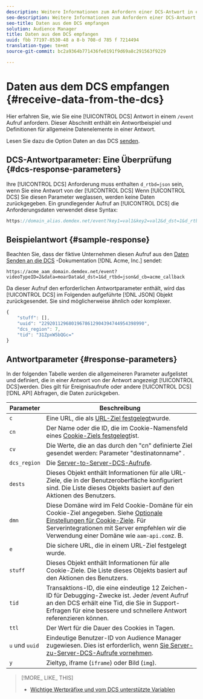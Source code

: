 ```yaml
---
description: Weitere Informationen zum Anfordern einer DCS-Antwort in einem /event. Dieser Abschnitt enthält ein Antwortbeispiel und Definitionen für allgemeine Datenelemente in einer Antwort.
seo-description: Weitere Informationen zum Anfordern einer DCS-Antwort in einem /event. Dieser Abschnitt enthält ein Antwortbeispiel und Definitionen für allgemeine Datenelemente in einer Antwort.
seo-title: Daten aus dem DCS empfangen
solution: Audience Manager
title: Daten aus dem DCS empfangen
uuid: fbb 77197-8530-48 a 8-b 708-d 785 f 7214494
translation-type: tm+mt
source-git-commit: bc2a9364b771436fe0191f9d69a8c291563f9229

---
```



# Daten aus dem DCS empfangen {#receive-data-from-the-dcs}

Hier erfahren Sie, wie Sie eine [!UICONTROL DCS] Antwort in einem `/event` Aufruf anfordern. Dieser Abschnitt enthält ein Antwortbeispiel und Definitionen für allgemeine Datenelemente in einer Antwort.

Lesen Sie dazu die Option Daten an das DCS [senden](../../../api/dcs-intro/dcs-event-calls/dcs-url-send.md).

## DCS-Antwortparameter: Eine Überprüfung {#dcs-response-parameters}

Ihre [!UICONTROL DCS] Anforderung muss enthalten `d_rtbd=json` sein, wenn Sie eine Antwort von der [!UICONTROL DCS] Wenn [!UICONTROL DCS] Sie diesen Parameter weglassen, werden keine Daten zurückgegeben. Ein grundlegender Aufruf an [!UICONTROL DCS] die Anforderungsdaten verwendet diese Syntax:

```js
https://domain_alias.demdex.net/event?key1=val1&key2=val2&d_dst=1&d_rtbd=json&d_cb=callback
```

## Beispielantwort {#sample-response}

Beachten Sie, dass der fiktive Unternehmen diesen Aufruf aus den [Daten Senden an die DCS](../../../api/dcs-intro/dcs-event-calls/dcs-url-send.md) -Dokumentation [!DNL Acme, Inc.] sendet:

`https://acme_aam_domain.demdex.net/event?videoTypeID=2&data=moarData&d_dst=1&d_rtbd=json&d_cb=acme_callback`

Da dieser Aufruf den erforderlichen Antwortparameter enthält, wird das [!UICONTROL DCS] im Folgenden aufgeführte [!DNL JSON] Objekt zurückgesendet. Sie sind möglicherweise ähnlich oder komplexer.

```js
{
    "stuff": [],
    "uuid": "22920112968019678612904394744954398990",
    "dcs_region": 7,
    "tid": "31ZpxW5bQGc="
}
```

## Antwortparameter {#response-parameters}

In der folgenden Tabelle werden die allgemeineren Parameter aufgelistet und definiert, die in einer Antwort von der Antwort angezeigt [!UICONTROL DCS]werden. Dies gilt für Ereignisaufrufe oder andere [!UICONTROL DCS][!DNL API] Abfragen, die Daten zurückgeben.

| Parameter | Beschreibung |
|--- |--- |
| `c` | Eine URL, die als [URL-Ziel festgelegt](../../../features/destinations/create-url-destination.md)wurde. |
| `cn` | Der Name oder die ID, die im Cookie-Namensfeld eines [Cookie-Ziels festgelegt](../../../features/destinations/create-cookie-destination.md)ist. |
| `cv` | Die Werte, die an das durch den "cn" definierte Ziel gesendet werden: Parameter "destinatonname" . |
| `dcs_region` | Die [Server-to-Server-DCS-Aufrufe](../../../api/dcs-intro/dcs-api-reference/dcs-regions.md). |
| `dests` | Dieses Objekt enthält Informationen für alle URL-Ziele, die in der Benutzeroberfläche konfiguriert sind. Die Liste dieses Objekts basiert auf den Aktionen des Benutzers. |
| `dmn` | Diese Domäne wird im Feld Cookie-Domäne für ein Cookie-Ziel angegeben. Siehe [Optionale Einstellungen für Cookie-Ziele](../../../features/destinations/cookie-destination-options.md). Für Serverintegrationen mit Server empfehlen wir die Verwendung einer Domäne wie `aam-api.com`z. B. |
| `e` | Die sichere URL, die in einem URL-Ziel festgelegt wurde. |
| `stuff` | Dieses Objekt enthält Informationen für alle Cookie-Ziele. Die Liste dieses Objekts basiert auf den Aktionen des Benutzers. |
| `tid` | Transaktions-ID, die eine eindeutige 12 Zeichen-ID für Debugging-Zwecke ist. Jeder /event Aufruf an den DCS erhält eine Tid, die Sie in Support-Erfragen für eine bessere und schnellere Antwort referenzieren können. |
| `ttl` | Der Wert für die Dauer des Cookies in Tagen. |
| `u` und `uuid` | Eindeutige Benutzer-ID von Audience Manager zugewiesen. Dies ist erforderlich, wenn [Sie Server-zu-Server-DCS-Aufrufe vornehmen](../../../api/dcs-intro/dcs-s2s/dcs-s2s-calls.md). |
| `y` | Zieltyp, iframe (`iframe`) oder Bild (`img`). |

>[!MORE_ LIKE_ THIS]
>
>* [Wichtige Wertpräfixe und vom DCS unterstützte Variablen](../../../api/dcs-intro/dcs-api-reference/dcs-keys.md)

